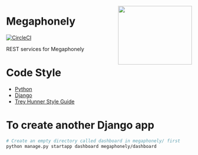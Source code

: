 <a href='https://github.com/jkrclaro/megaphonely'><img src='https://s3-eu-west-1.amazonaws.com/assets.megaphonely.com/megaphone2048x2048.png' align='right' width='200' height='160' /></a>

# Megaphonely
[![CircleCI](https://circleci.com/gh/jkrclaro/megaphonely/tree/master.svg?style=shield&circle-token=08d741d0a59a7704053acdfd6be5fdb6591784c5)](https://circleci.com/gh/jkrclaro/megaphonely/tree/master)

REST services for Megaphonely

# Code Style
- [Python](http://docs.python-guide.org/en/latest/writing/style/)
- [Django](https://docs.djangoproject.com/en/dev/internals/contributing/writing-code/coding-style/)
- [Trey Hunner Style Guide](https://github.com/TruthfulTechnology/style-guide/blob/master/python.rst)

# To create another Django app
```bash
# Create an empty directory called dashboard in megaphonely/ first
python manage.py startapp dashboard megaphonely/dashboard
```